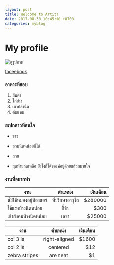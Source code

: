 ```yaml
---
layout: post
title: Welcome to Artith
date: 2017-08-30 10:45:00 +0700
categories: myblog
---
```

# My profile
![ดูรูปภาพ](http://www.greenpeace.org/seasia/th/community_images/23/34623/128990_224981.jpg)

[faceebook](https://th-th.facebook.com/)
### อาหารที่ชอบ
1. ส้มตำ
2. ไก่ย่าง
3. เผาปลานิล
4. ต้มแซบ
### สเปกสาวที่สนใจ
* ขาว
- อวบนิดหน่อยก็ได้
+ สวย
* สุดท้ายลดเหลือ ยังไงก็ได้ขอแค่อยู่ด้วยแล้วสบายใจ

### งานที่อยากทำ
| งาน       | ตำแหน่ง          | เงินเดือน  |
| ------------- |:-------------:| -----:|
| นั่งใช้หมองอยู่ห้องแอร์      | ที่ปรึกษาอาวุโส | $280000 |
| ใช้แรงบ้างนิดหน่อย    | ขี้ข้า      |   $300 |
| เข้าสังคมบ้างนิดหน่อย | เลขา      |    $25000 |


| งาน        | ตำแหน่ง           | เงินเดือน  |
| ------------- |:-------------:| -----:|
| col 3 is      | right-aligned | $1600 |
| col 2 is      | centered      |   $12 |
| zebra stripes | are neat      |    $1 |
